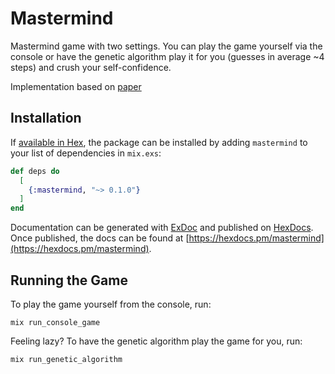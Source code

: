 # Mastermind

Mastermind game with two settings. You can play the game yourself via the console or have the genetic algorithm play it for you (guesses in average ~4 steps) and crush your self-confidence. 

Implementation based on [paper](https://lirias.kuleuven.be/bitstream/123456789/164803/1/kbi_0806.pdf)

## Installation

If [available in Hex](https://hex.pm/docs/publish), the package can be installed
by adding `mastermind` to your list of dependencies in `mix.exs`:

```elixir
def deps do
  [
    {:mastermind, "~> 0.1.0"}
  ]
end
```

Documentation can be generated with [ExDoc](https://github.com/elixir-lang/ex_doc)
and published on [HexDocs](https://hexdocs.pm). Once published, the docs can
be found at [https://hexdocs.pm/mastermind](https://hexdocs.pm/mastermind).


## Running the Game

To play the game yourself from the console, run: 

  `mix run_console_game`

Feeling lazy? To have the genetic algorithm play the game for you, run:

  `mix run_genetic_algorithm`